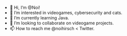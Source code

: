 - 👋 Hi, I’m @Noi!
- 👀 I’m interested in videogames, cybersecurity and cats.
- 🌱 I’m currently learning Java.
- 💞️ I’m looking to collaborate on videogame projects.
- 📫 How to reach me @noihirsch < Twitter.


<!---
Noihirsch/Noihirsch is a ✨ special ✨ repository because its `README.md` (this file) appears on your GitHub profile.
You can click the Preview link to take a look at your changes.
--->
